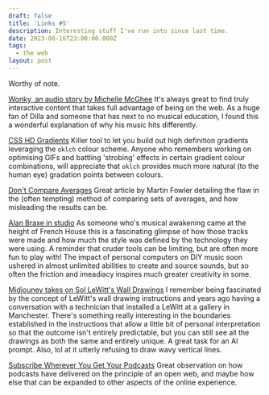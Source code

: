 ```yaml
---
draft: false
title: 'Links #5'
description: Interesting stuff I've run into since last time.
date: 2023-08-16T23:00:00.000Z
tags:
  - the web
layout: post
---
```


Worthy of note.

[Wonky, an audio story by Michelle McGhee](https://pudding.cool/2023/06/groove/)
It's always great to find truly interactive content that takes full advantage of being on the web. As a huge fan of Dilla and someone that has next to no musical education, I found this a wonderful explanation of why his music hits differently.

[CSS HD Gradients](https://gradient.style/)
Killer tool to let you build out high definition gradients leveraging the `oklch` colour scheme. Anyone who remembers working on optimising GIFs and battling 'strobing' effects in certain gradient colour combinations, will appreciate that `oklch` provides much more natural (to the human eye) gradation points between colours.

[Don't Compare Averages](https://martinfowler.com/articles/dont-compare-averages.html)
Great article by Martin Fowler detailing the flaw in the (often tempting) method of comparing sets of averages, and how misleading the results can be.

[Alan Braxe in studio](https://www.youtube.com/watch?v=7_GsiAf2qj8)
As someone who's musical awakening came at the height of French House this is a fascinating glimpse of how those tracks were made and how much the style was defined by the technology they were using. A reminder that cruder tools can be limiting, but are often more fun to play with! The impact of personal computers on DIY music soon ushered in almost unlimited abilities to create and source sounds, but so often the friction and imeadiacy inspires much greater creativity in some.

[Midjouney takes on Sol LeWitt's Wall Drawings](https://www.amygoodchild.com/blog/midjourney-sol-lewitt)
I remember being fascinated by the concept of LeWitt's wall drawing instructions and years ago having a conversation with a technician that installed a LeWitt at a gallery in Manchester. There's something really interesting in the boundaries established in the instructions that allow a little bit of personal interpretation so that the outcome isn't entirely predictable, but you can still see all the drawings as both the same and entirely unique. A great task for an AI prompt. Also, lol at it utterly refusing to draw wavy vertical lines.

[Subscribe Wherever You Get Your Podcasts](https://blog.jim-nielsen.com/2023/subscribe-wherever-you-get-your-content/)
Great observation on how podcasts have delivered on the principle of an open web, and maybe how else that can be expanded to other aspects of the online experience.
